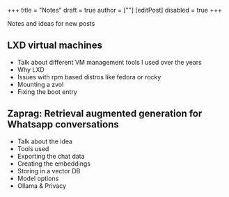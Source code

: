 +++
title = "Notes"
draft = true
author = [""]
[editPost]
disabled = true
+++

Notes and ideas for new posts

## LXD virtual machines

- Talk about different VM management tools I used over the years
- Why LXD
- Issues with rpm based distros like fedora or rocky
- Mounting a zvol
- Fixing the boot entry

## Zaprag: Retrieval augmented generation for Whatsapp conversations

- Talk about the idea
- Tools used
- Exporting the chat data
- Creating the embeddings
- Storing in a vector DB
- Model options
- Ollama & Privacy
